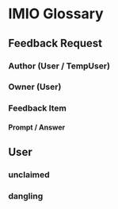 # IMIO Glossary



## Feedback Request



### Author (User / TempUser)



### Owner (User)



### Feedback Item 

#### 	Prompt / Answer







## User

### unclaimed

### dangling



